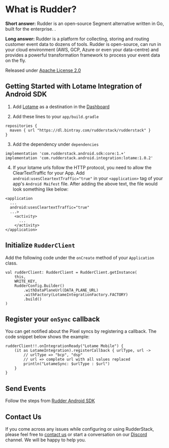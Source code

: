 # What is Rudder?

**Short answer:**
Rudder is an open-source Segment alternative written in Go, built for the enterprise. .

**Long answer:**
Rudder is a platform for collecting, storing and routing customer event data to dozens of tools. Rudder is open-source, can run in your cloud environment (AWS, GCP, Azure or even your data-centre) and provides a powerful transformation framework to process your event data on the fly.

Released under [Apache License 2.0](https://www.apache.org/licenses/LICENSE-2.0)

## Getting Started with Lotame Integration of Android SDK
1. Add [Lotame](https://www.lotame.com) as a destination in the [Dashboard](https://app.rudderstack.com/)

2. Add these lines to your `app/build.gradle`
```
repositories {
  maven { url "https://dl.bintray.com/rudderstack/rudderstack" }
}
```
3. Add the dependency under ```dependencies```
```
implementation 'com.rudderstack.android.sdk:core:1.+'
implementation 'com.rudderstack.android.integration:lotame:1.0.2'
```
4. If your lotame urls follow the HTTP protocol, you need to allow the ClearTextTraffic for your App. Add `android:usesCleartextTraffic="true"` in your `<application>` tag of your app's `Android Maifest` file.
After adding the above text, the file would look something like below:
```
<application
  ...
  android:usesCleartextTraffic="true"
  ...>
    <activity>
      ...
    </activity>
</application>
```

## Initialize ```RudderClient```
Add the following code under the `onCreate` method of your `Application` class.
```
val rudderClient: RudderClient = RudderClient.getInstance(
    this,
    WRITE_KEY,
    RudderConfig.Builder()
        .withDataPlaneUrl(DATA_PLANE_URL)
        .withFactory(LotameIntegrationFactory.FACTORY)
        .build()
)
```

## Register your `onSync` callback
You can get notified about the Pixel syncs by registering a callback. The code snippet below shows the example:
```
rudderClient!!.onIntegrationReady("Lotame Mobile") {
    (it as LotameIntegration).registerCallback { urlType, url ->
        // urlType => "bcp", "dsp"
        // url => complete url with all values replaced
        println("LotameSync: $urlType : $url")
    }
}
```

## Send Events
Follow the steps from [Rudder Android SDK](https://github.com/rudderlabs/rudder-sdk-android)

## Contact Us
If you come across any issues while configuring or using RudderStack, please feel free to [contact us](https://rudderstack.com/contact/) or start a conversation on our [Discord](https://discordapp.com/invite/xNEdEGw) channel. We will be happy to help you.
